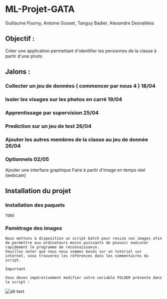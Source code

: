 # ML-Projet-GATA
Guillaume Fourny, Antoine Gosset, Tanguy Badier, Alexandre Desvallées

## Objectif :

Créer une application permettant d'identifier les personnes de la classe à partir d'une photo

## Jalons :

### Collecter un jeu de données ( commencer par nous 4 ) 18/04

### Isoler les visages sur les photos en carré 19/04

### Apprentissage par supervision 25/04

### Prediction sur un jeu de test 26/04

### Ajouter les autres membres de la classe au jeu de donnée 26/04

### Optionnels 02/05
  Ajouter une interface graphique 
  Faire à partir d'image en temps réel (webcam) 
  
## Installation du projet

### Installation des paquets

	TODO

### Pamètrage des images

	Nous mettons à disposition un script batch pour resize vos images afin de permettre aux ordinateurs moins puissants de pouvoir exécuter rapidement le programme de reconnaissance.
	Veuillez noter que nous nous sommes basés sur un tutoriel sur internet, vous trouverez les références dans les commentaires du script.

	Important

	Vous devez impérativement modifier votre variable FOLDER présente dans le script :

![alt text](https://github.com/Rock3f/ML-Projet-GATA/tree/master/.assets/BatchResize_InitConfig.png)


